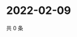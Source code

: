 # 2022-02-09

共 0 条

<!-- BEGIN WEIBO -->
<!-- 最后更新时间 Wed Feb 09 2022 05:12:11 GMT+0800 (China Standard Time) -->

<!-- END WEIBO -->
